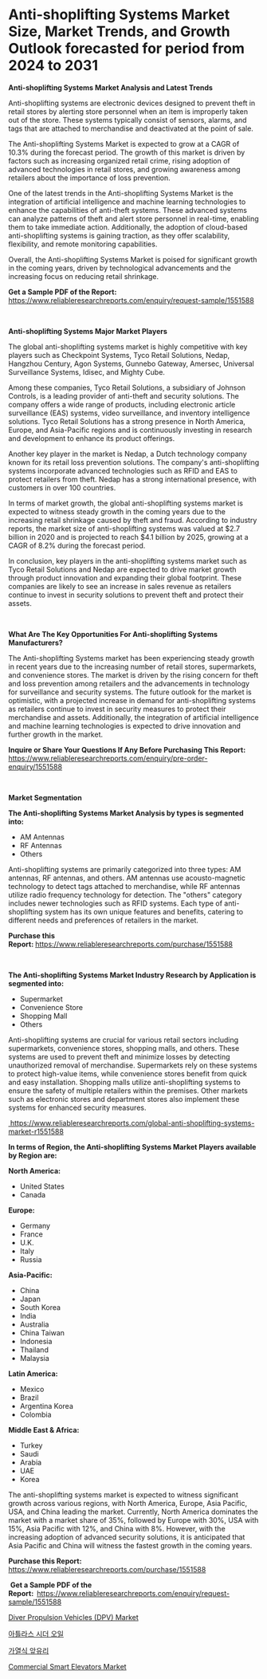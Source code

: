 <p><h1>Anti-shoplifting Systems Market Size, Market Trends, and Growth Outlook forecasted for period from 2024 to 2031</h1></p><p><strong>Anti-shoplifting Systems Market Analysis and Latest Trends</strong></p>
<p><p>Anti-shoplifting systems are electronic devices designed to prevent theft in retail stores by alerting store personnel when an item is improperly taken out of the store. These systems typically consist of sensors, alarms, and tags that are attached to merchandise and deactivated at the point of sale. </p><p>The Anti-shoplifting Systems Market is expected to grow at a CAGR of 10.3% during the forecast period. The growth of this market is driven by factors such as increasing organized retail crime, rising adoption of advanced technologies in retail stores, and growing awareness among retailers about the importance of loss prevention. </p><p>One of the latest trends in the Anti-shoplifting Systems Market is the integration of artificial intelligence and machine learning technologies to enhance the capabilities of anti-theft systems. These advanced systems can analyze patterns of theft and alert store personnel in real-time, enabling them to take immediate action. Additionally, the adoption of cloud-based anti-shoplifting systems is gaining traction, as they offer scalability, flexibility, and remote monitoring capabilities. </p><p>Overall, the Anti-shoplifting Systems Market is poised for significant growth in the coming years, driven by technological advancements and the increasing focus on reducing retail shrinkage.</p></p>
<p><strong>Get a Sample PDF of the Report:&nbsp;</strong> <a href="https://www.reliableresearchreports.com/enquiry/request-sample/1551588">https://www.reliableresearchreports.com/enquiry/request-sample/1551588</a></p>
<p>&nbsp;</p>
<p><strong>Anti-shoplifting Systems Major Market Players</strong></p>
<p><p>The global anti-shoplifting systems market is highly competitive with key players such as Checkpoint Systems, Tyco Retail Solutions, Nedap, Hangzhou Century, Agon Systems, Gunnebo Gateway, Amersec, Universal Surveillance Systems, Idisec, and Mighty Cube. </p><p>Among these companies, Tyco Retail Solutions, a subsidiary of Johnson Controls, is a leading provider of anti-theft and security solutions. The company offers a wide range of products, including electronic article surveillance (EAS) systems, video surveillance, and inventory intelligence solutions. Tyco Retail Solutions has a strong presence in North America, Europe, and Asia-Pacific regions and is continuously investing in research and development to enhance its product offerings.</p><p>Another key player in the market is Nedap, a Dutch technology company known for its retail loss prevention solutions. The company's anti-shoplifting systems incorporate advanced technologies such as RFID and EAS to protect retailers from theft. Nedap has a strong international presence, with customers in over 100 countries.</p><p>In terms of market growth, the global anti-shoplifting systems market is expected to witness steady growth in the coming years due to the increasing retail shrinkage caused by theft and fraud. According to industry reports, the market size of anti-shoplifting systems was valued at $2.7 billion in 2020 and is projected to reach $4.1 billion by 2025, growing at a CAGR of 8.2% during the forecast period.</p><p>In conclusion, key players in the anti-shoplifting systems market such as Tyco Retail Solutions and Nedap are expected to drive market growth through product innovation and expanding their global footprint. These companies are likely to see an increase in sales revenue as retailers continue to invest in security solutions to prevent theft and protect their assets.</p></p>
<p>&nbsp;</p>
<p><strong>What Are The Key Opportunities For Anti-shoplifting Systems Manufacturers?</strong></p>
<p><p>The Anti-shoplifting Systems market has been experiencing steady growth in recent years due to the increasing number of retail stores, supermarkets, and convenience stores. The market is driven by the rising concern for theft and loss prevention among retailers and the advancements in technology for surveillance and security systems. The future outlook for the market is optimistic, with a projected increase in demand for anti-shoplifting systems as retailers continue to invest in security measures to protect their merchandise and assets. Additionally, the integration of artificial intelligence and machine learning technologies is expected to drive innovation and further growth in the market.</p></p>
<p><strong>Inquire or Share Your Questions If Any Before Purchasing This Report:</strong> <a href="https://www.reliableresearchreports.com/enquiry/pre-order-enquiry/1551588">https://www.reliableresearchreports.com/enquiry/pre-order-enquiry/1551588</a></p>
<p>&nbsp;</p>
<p><strong>Market Segmentation</strong></p>
<p><strong>The Anti-shoplifting Systems Market Analysis by types is segmented into:</strong></p>
<p><ul><li>AM Antennas</li><li>RF Antennas</li><li>Others</li></ul></p>
<p><p>Anti-shoplifting systems are primarily categorized into three types: AM antennas, RF antennas, and others. AM antennas use acousto-magnetic technology to detect tags attached to merchandise, while RF antennas utilize radio frequency technology for detection. The "others" category includes newer technologies such as RFID systems. Each type of anti-shoplifting system has its own unique features and benefits, catering to different needs and preferences of retailers in the market.</p></p>
<p><strong>Purchase this Report:&nbsp;</strong><a href="https://www.reliableresearchreports.com/purchase/1551588">https://www.reliableresearchreports.com/purchase/1551588</a></p>
<p>&nbsp;</p>
<p><strong>The Anti-shoplifting Systems Market Industry Research by Application is segmented into:</strong></p>
<p><ul><li>Supermarket</li><li>Convenience Store</li><li>Shopping Mall</li><li>Others</li></ul></p>
<p><p>Anti-shoplifting systems are crucial for various retail sectors including supermarkets, convenience stores, shopping malls, and others. These systems are used to prevent theft and minimize losses by detecting unauthorized removal of merchandise. Supermarkets rely on these systems to protect high-value items, while convenience stores benefit from quick and easy installation. Shopping malls utilize anti-shoplifting systems to ensure the safety of multiple retailers within the premises. Other markets such as electronic stores and department stores also implement these systems for enhanced security measures.</p></p>
<p><a href="https://www.reliableresearchreports.com/global-anti-shoplifting-systems-market-r1551588">&nbsp;https://www.reliableresearchreports.com/global-anti-shoplifting-systems-market-r1551588</a></p>
<p><strong>In terms of Region, the Anti-shoplifting Systems Market Players available by Region are:</strong></p>
<p>
    <p> <strong> North America: </strong>
        <ul>
            <li>United States</li>
            <li>Canada</li>
        </ul>
        </p> 
    <p> <strong> Europe: </strong>
        <ul>
            <li>Germany</li>
            <li>France</li>
            <li>U.K.</li>
            <li>Italy</li>
            <li>Russia</li>
        </ul>
        </p> 
    <p> <strong> Asia-Pacific: </strong>
        <ul>
            <li>China</li>
            <li>Japan</li>
            <li>South Korea</li>
            <li>India</li>
            <li>Australia</li>
            <li>China Taiwan</li>
            <li>Indonesia</li>
            <li>Thailand</li>
            <li>Malaysia</li>
        </ul>
        </p> 
    <p> <strong> Latin America: </strong>
        <ul>
            <li>Mexico</li>
            <li>Brazil</li>
            <li>Argentina Korea</li>
            <li>Colombia</li>
        </ul>
        </p> 
    <p> <strong> Middle East & Africa: </strong>
        <ul>
            <li>Turkey</li>
            <li>Saudi</li>
            <li>Arabia</li>
            <li>UAE</li>
            <li>Korea</li>
        </ul>
    </p>
    </p>
<p><p>The anti-shoplifting systems market is expected to witness significant growth across various regions, with North America, Europe, Asia Pacific, USA, and China leading the market. Currently, North America dominates the market with a market share of 35%, followed by Europe with 30%, USA with 15%, Asia Pacific with 12%, and China with 8%. However, with the increasing adoption of advanced security solutions, it is anticipated that Asia Pacific and China will witness the fastest growth in the coming years.</p></p>
<p><strong>Purchase this Report: </strong><a href="https://www.reliableresearchreports.com/purchase/1551588">https://www.reliableresearchreports.com/purchase/1551588</a></p>
<p>&nbsp;<strong>Get a Sample PDF of the Report:&nbsp;&nbsp;</strong><a href="https://www.reliableresearchreports.com/enquiry/request-sample/1551588">https://www.reliableresearchreports.com/enquiry/request-sample/1551588</a></p>
<p><strong></strong></p>
<p><p><a href="https://github.com/castoriffic/Market-Research-Report-List-4/blob/main/diver-propulsion-vehicles-dpv-market.md">Diver Propulsion Vehicles (DPV) Market</a></p><p><a href="https://github.com/BrettWeberrt8767765/Market-Research-Report-List-1/blob/main/838925835978.md">아틀라스 시더 오일</a></p><p><a href="https://github.com/camron674/Market-Research-Report-List-1/blob/main/380043835979.md">가열식 앞유리</a></p><p><a href="https://github.com/yoshih12/Market-Research-Report-List-3/blob/main/commercial-smart-elevators-market.md">Commercial Smart Elevators Market</a></p></p>